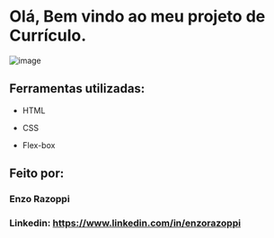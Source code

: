 # Olá, Bem vindo ao meu projeto de Currículo.

![image](https://curriculo-beryl.vercel.app/)

## Ferramentas utilizadas:

* HTML

* CSS

* Flex-box

## Feito por:

### Enzo Razoppi

### Linkedin: https://www.linkedin.com/in/enzorazoppi

```

